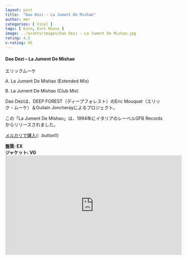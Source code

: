 ```yaml
---
layout: post
title:  "Dao Dezi – La Jument De Mishao"
author: mmr
categories: [ Vinyl ]
tags: [ Euro, Euro House ]
image: ../assets/images/Dao Dezi – La Jument De Mishao.jpg
rating: 4.5
v-rating: VG
---
```


#### Dao Dezi – La Jument De Mishao

エリックムーケ

A. La Jument De Mishao (Extended Mix)

B. La Jument De Mishao (Club Mix)

Dao Deziは、DEEP FOREST（ディープフォレスト）のEric Mouquet（エリック・ムーケ）＆Guilain Joncherayによるプロジェクト。

この「La Jument De Mishao」は、1994年にイタリアのレーベルGFB Recordsからリリースされました。

[メルカリで購入](https://jp.mercari.com/item/m81110098498?afid=6142608987){: .button1}

<div class="mt-4 mb-4 d-flex align-items-center">
<strong class="mr-1">盤質: EX</strong>
</div>
<div class="mt-4 mb-4 d-flex align-items-center">
<strong class="mr-1">ジャケット: VG</strong>
</div>

<iframe width="560" height="315" src="https://www.youtube.com/embed/MBeqP32w7DE?si=G1an0xmKRRe56Jth" title="YouTube video player" frameborder="0" allow="accelerometer; autoplay; clipboard-write; encrypted-media; gyroscope; picture-in-picture; web-share" referrerpolicy="strict-origin-when-cross-origin" allowfullscreen></iframe>